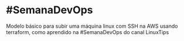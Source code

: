 # #SemanaDevOps
Modelo básico para subir uma máquina linux com SSH na AWS usando terraform, como aprendido na #SemanaDevOps do canal LinuxTips